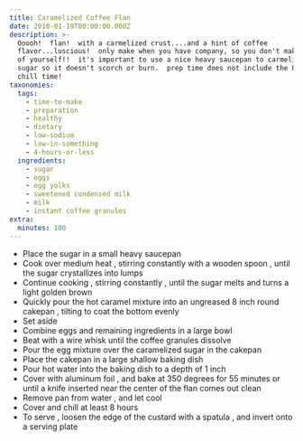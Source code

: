```yaml
---
title: Caramelized Coffee Flan
date: 2010-01-19T00:00:00.000Z
description: >-
  Ooooh!  flan!  with a carmelized crust....and a hint of coffee
  flavor...luscious!  only make when you have company, so you don't make a pig
  of yourself!!  it's important to use a nice heavy saucepan to carmelize the
  sugar so it doesn't scorch or burn.  prep time does not include the 8 hour
  chill time!
taxonomies:
  tags:
    - time-to-make
    - preparation
    - healthy
    - dietary
    - low-sodium
    - low-in-something
    - 4-hours-or-less
  ingredients:
    - sugar
    - eggs
    - egg yolks
    - sweetened condensed milk
    - milk
    - instant coffee granules
extra:
  minutes: 100
---
```

 - Place the sugar in a small heavy saucepan
 - Cook over medium heat , stirring constantly with a wooden spoon , until the sugar crystallizes into lumps
 - Continue cooking , stirring constantly , until the sugar melts and turns a light golden brown
 - Quickly pour the hot caramel mixture into an ungreased 8 inch round cakepan , tilting to coat the bottom evenly
 - Set aside
 - Combine eggs and remaining ingredients in a large bowl
 - Beat with a wire whisk until the coffee granules dissolve
 - Pour the egg mixture over the caramelized sugar in the cakepan
 - Place the cakepan in a large shallow baking dish
 - Pour hot water into the baking dish to a depth of 1 inch
 - Cover with aluminum foil , and bake at 350 degrees for 55 minutes or until a knife inserted near the center of the flan comes out clean
 - Remove pan from water , and let cool
 - Cover and chill at least 8 hours
 - To serve , loosen the edge of the custard with a spatula , and invert onto a serving plate
